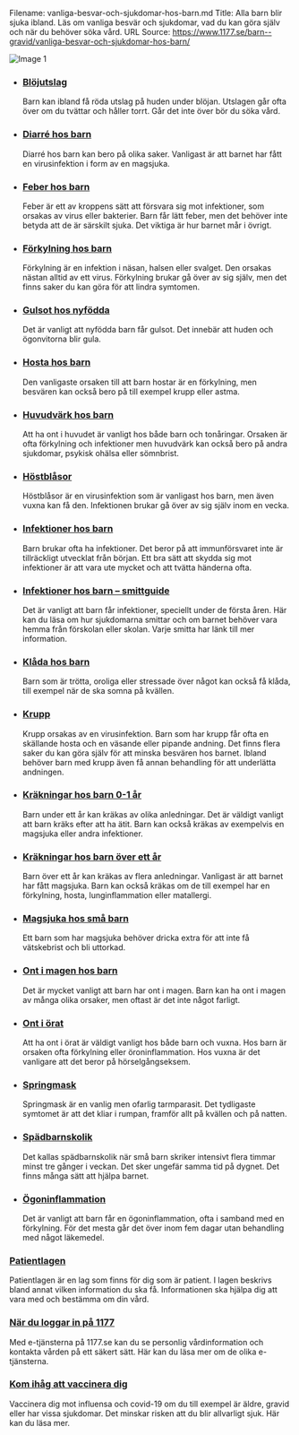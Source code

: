 Filename: vanliga-besvar-och-sjukdomar-hos-barn.md
Title: Alla barn blir sjuka ibland. Läs om vanliga besvär och sjukdomar, vad du kan göra själv och när du behöver söka vård.
URL Source: https://www.1177.se/barn--gravid/vanliga-besvar-och-sjukdomar-hos-barn/

![Image 1](https://www.1177.se/globalassets/1177/nationell/media/fotografier/barn-och-gravid/vard-och-stod-for-barn/gevatten-barn4.jpg?saved=2024-05-30+08:48)

*   ### [Blöjutslag](https://www.1177.se/barn--gravid/vanliga-besvar-och-sjukdomar-hos-barn/blojutslag/)
    
    Barn kan ibland få röda utslag på huden under blöjan. Utslagen går ofta över om du tvättar och håller torrt. Går det inte över bör du söka vård.
    
*   ### [Diarré hos barn](https://www.1177.se/barn--gravid/vanliga-besvar-och-sjukdomar-hos-barn/diarre-hos-barn/)
    
    Diarré hos barn kan bero på olika saker. Vanligast är att barnet har fått en virusinfektion i form av en magsjuka.
    
*   ### [Feber hos barn](https://www.1177.se/barn--gravid/vanliga-besvar-och-sjukdomar-hos-barn/feber-hos-barn/)
    
    Feber är ett av kroppens sätt att försvara sig mot infektioner, som orsakas av virus eller bakterier. Barn får lätt feber, men det behöver inte betyda att de är särskilt sjuka. Det viktiga är hur barnet mår i övrigt.
    
*   ### [Förkylning hos barn](https://www.1177.se/barn--gravid/vanliga-besvar-och-sjukdomar-hos-barn/forkylning-hos-barn/)
    
    Förkylning är en infektion i näsan, halsen eller svalget. Den orsakas nästan alltid av ett virus. Förkylning brukar gå över av sig själv, men det finns saker du kan göra för att lindra symtomen.
    

*   ### [Gulsot hos nyfödda](https://www.1177.se/barn--gravid/vanliga-besvar-och-sjukdomar-hos-barn/gulsot-hos-nyfodda/)
    
    Det är vanligt att nyfödda barn får gulsot. Det innebär att huden och ögonvitorna blir gula.
    
*   ### [Hosta hos barn](https://www.1177.se/barn--gravid/vanliga-besvar-och-sjukdomar-hos-barn/hosta-hos-barn/)
    
    Den vanligaste orsaken till att barn hostar är en förkylning, men besvären kan också bero på till exempel krupp eller astma.
    
*   ### [Huvudvärk hos barn](https://www.1177.se/barn--gravid/vanliga-besvar-och-sjukdomar-hos-barn/huvudvark/)
    
    Att ha ont i huvudet är vanligt hos både barn och tonåringar. Orsaken är ofta förkylning och infektioner men huvudvärk kan också bero på andra sjukdomar, psykisk ohälsa eller sömnbrist.
    
*   ### [Höstblåsor](https://www.1177.se/barn--gravid/vanliga-besvar-och-sjukdomar-hos-barn/hostblasor/)
    
    Höstblåsor är en virusinfektion som är vanligast hos barn, men även vuxna kan få den. Infektionen brukar gå över av sig själv inom en vecka.
    
*   ### [Infektioner hos barn](https://www.1177.se/barn--gravid/vanliga-besvar-och-sjukdomar-hos-barn/infektioner-hos-barn/)
    
    Barn brukar ofta ha infektioner. Det beror på att immunförsvaret inte är tillräckligt utvecklat från början. Ett bra sätt att skydda sig mot infektioner är att vara ute mycket och att tvätta händerna ofta.
    
*   ### [Infektioner hos barn – smittguide](https://www.1177.se/barn--gravid/vanliga-besvar-och-sjukdomar-hos-barn/infektioner-hos-barn--smittguide/)
    
    Det är vanligt att barn får infektioner, speciellt under de första åren. Här kan du läsa om hur sjukdomarna smittar och om barnet behöver vara hemma från förskolan eller skolan. Varje smitta har länk till mer information.
    
*   ### [Klåda hos barn](https://www.1177.se/barn--gravid/vanliga-besvar-och-sjukdomar-hos-barn/klada-hos-barn/)
    
    Barn som är trötta, oroliga eller stressade över något kan också få klåda, till exempel när de ska somna på kvällen.
    
*   ### [Krupp](https://www.1177.se/barn--gravid/vanliga-besvar-och-sjukdomar-hos-barn/krupp/)
    
    Krupp orsakas av en virusinfektion. Barn som har krupp får ofta en skällande hosta och en väsande eller pipande andning. Det finns flera saker du kan göra själv för att minska besvären hos barnet. Ibland behöver barn med krupp även få annan behandling för att underlätta andningen.
    
*   ### [Kräkningar hos barn 0-1 år](https://www.1177.se/barn--gravid/vanliga-besvar-och-sjukdomar-hos-barn/krakningar-hos-barn-0-1-ar/)
    
    Barn under ett år kan kräkas av olika anledningar. Det är väldigt vanligt att barn kräks efter att ha ätit. Barn kan också kräkas av exempelvis en magsjuka eller andra infektioner.
    
*   ### [Kräkningar hos barn över ett år](https://www.1177.se/barn--gravid/vanliga-besvar-och-sjukdomar-hos-barn/krakningar-hos-barn-over-ett-ar/)
    
    Barn över ett år kan kräkas av flera anledningar. Vanligast är att barnet har fått magsjuka. Barn kan också kräkas om de till exempel har en förkylning, hosta, lunginflammation eller matallergi.
    
*   ### [Magsjuka hos små barn](https://www.1177.se/barn--gravid/vanliga-besvar-och-sjukdomar-hos-barn/magsjuka-hos-sma-barn/)
    
    Ett barn som har magsjuka behöver dricka extra för att inte få vätskebrist och bli uttorkad.
    
*   ### [Ont i magen hos barn](https://www.1177.se/barn--gravid/vanliga-besvar-och-sjukdomar-hos-barn/ont-i-magen-hos-barn/)
    
    Det är mycket vanligt att barn har ont i magen. Barn kan ha ont i magen av många olika orsaker, men oftast är det inte något farligt.
    
*   ### [Ont i örat](https://www.1177.se/barn--gravid/vanliga-besvar-och-sjukdomar-hos-barn/ont-i-orat/)
    
    Att ha ont i örat är väldigt vanligt hos både barn och vuxna. Hos barn är orsaken ofta förkylning eller öroninflammation. Hos vuxna är det vanligare att det beror på hörselgångseksem.
    
*   ### [Springmask](https://www.1177.se/barn--gravid/vanliga-besvar-och-sjukdomar-hos-barn/springmask/)
    
    Springmask är en vanlig men ofarlig tarmparasit. Det tydligaste symtomet är att det kliar i rumpan, framför allt på kvällen och på natten.
    
*   ### [Spädbarnskolik](https://www.1177.se/barn--gravid/vanliga-besvar-och-sjukdomar-hos-barn/spadbarnskolik/)
    
    Det kallas spädbarnskolik när små barn skriker intensivt flera timmar minst tre gånger i veckan. Det sker ungefär samma tid på dygnet. Det finns många sätt att hjälpa barnet.
    

*   ### [Ögoninflammation](https://www.1177.se/barn--gravid/vanliga-besvar-och-sjukdomar-hos-barn/ogoninflammation-hos-barn/)
    
    Det är vanligt att barn får en ögoninflammation, ofta i samband med en förkylning. För det mesta går det över inom fem dagar utan behandling med något läkemedel.
    

### [Patientlagen](https://www.1177.se/sa-fungerar-varden/var-med-och-bestam-om-din-vard/patientlagen/)

Patientlagen är en lag som finns för dig som är patient. I lagen beskrivs bland annat vilken information du ska få. Informationen ska hjälpa dig att vara med och bestämma om din vård.

### [När du loggar in på 1177](https://www.1177.se/om-1177/nar-du-loggar-in-pa-1177.se/)

Med e-tjänsterna på 1177.se kan du se personlig vårdinformation och kontakta vården på ett säkert sätt. Här kan du läsa mer om de olika e-tjänsterna.

### [Kom ihåg att vaccinera dig](https://www.1177.se/aktuellt/vaccination-mot-covid-19-och-influensa/)

Vaccinera dig mot influensa och covid-19 om du till exempel är äldre, gravid eller har vissa sjukdomar. Det minskar risken att du blir allvarligt sjuk. Här kan du läsa mer.